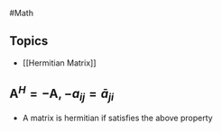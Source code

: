 #Math 
## Topics
* [[Hermitian Matrix]]
## $\displaystyle \mathbf{A}^{H}=-\mathbf{A},-a_{ij}=\bar{a}_{ji}$
* A matrix is hermitian if satisfies the above property